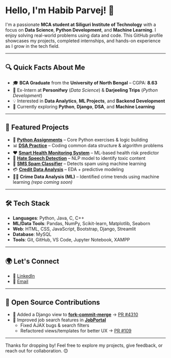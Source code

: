 # Hello, I'm Habib Parvej! 👋

I'm a passionate **MCA student at Siliguri Institute of Technology** with a focus on **Data Science**, **Python Development**, and **Machine Learning**. I enjoy solving real-world problems using data and code. This GitHub profile showcases my projects, completed internships, and hands-on experience as I grow in the tech field.

---

## 🔍 Quick Facts About Me

- 🎓 **BCA Graduate** from the **University of North Bengal** – CGPA: **8.63**
- 💼 Ex-Intern at **Personifwy** (*Data Science*) & **Darjeeling Trips** (*Python Development*)
- 💡 Interested in **Data Analytics**, **ML Projects**, and **Backend Development**
- 🚀 Currently exploring **Python**, **Django**, **DSA**, and **Machine Learning**

---

## 📂 Featured Projects

- 🐍 [**Python Assignments**](https://github.com/HabibParvej/Python-_Assignments_MCA) – Core Python exercises & logic building  
- 📊 [**DSA Practice**](https://github.com/HabibParvej/DSA) – Coding common data structure & algorithm problems  
- ❤️ [**Smart Health Monitoring System**](https://github.com/HabibParvej/SmartHealthMonitoringSystem) – ML-based health risk predictor  
- 🧠 [**Hate Speech Detection**](https://github.com/HabibParvej/HateSpeechDetection) – NLP model to identify toxic content  
- 📩 [**SMS Spam Classifier**](https://github.com/HabibParvej/sms-spam-classification) – Detects spam using machine learning  
- 💳 [**Credit Data Analysis**](https://github.com/HabibParvej/Credit-Data-analysis) – EDA + predictive modeling  
- 🕵️‍♂️ **Crime Data Analysis (ML)** – Identified crime trends using machine learning *(repo coming soon)*

---

## 🛠 Tech Stack

- **Languages**: Python, Java, C, C++  
- **ML/Data Tools**: Pandas, NumPy, Scikit-learn, Matplotlib, Seaborn  
- **Web**: HTML, CSS, JavaScript, Bootstrap, Django, Streamlit  
- **Database**: MySQL  
- **Tools**: Git, GitHub, VS Code, Jupyter Notebook, XAMPP

---

## 🌍 Let's Connect

- 🔗 [LinkedIn](https://www.linkedin.com/in/habibparvej/)  
- 📧 [Email](mailto:habibparvej777@gmail.com)

---

## 🌟 Open Source Contributions

- 🧩 Added a Django view to [**fork-commit-merge**](https://github.com/fork-commit-merge/fork-commit-merge) → [PR #4310](https://github.com/fork-commit-merge/fork-commit-merge/pull/4310)  
- 🔧 Improved job search features in [**JobPortal**](https://github.com/Khushi-Nigam/jobportal)  
  - Fixed AJAX bugs & search filters  
  - Refactored views/templates for better UX → [PR #109](https://github.com/Khushi-Nigam/jobportal/pull/109)

---

Thanks for dropping by! Feel free to explore my projects, give feedback, or reach out for collaboration. 😊
